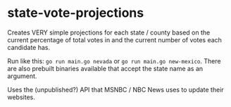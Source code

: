# state-vote-projections

Creates VERY simple projections for each state / county based on the current
percentage of total votes in and the current number of votes each candidate has.

Run like this: `go run main.go nevada` or `go run main.go new-mexico`.
There are also prebuilt binaries available that accept the state name as an argument.

Uses the (unpublished?) API that MSNBC / NBC News uses to update their websites.